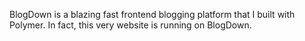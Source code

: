 BlogDown is a blazing fast frontend blogging platform that I built with Polymer. In fact, this very website is running on BlogDown.
